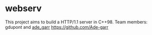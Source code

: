 # webserv
This project aims to build a HTTP/1.1 server in C++98. Team members: gdupont and [ade_garr](https://github.com/user/repo/blob/branch/other_file.md)
https://github.com/Ade-garr
